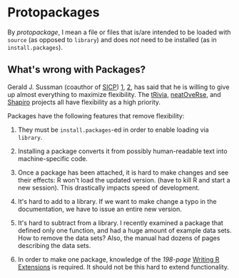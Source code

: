 # Protopackages

By *protopackage*,
I mean a file or files that is/are intended to be loaded with `source`
(as opposed to `library`) and does _not_ need to be installed (as in `install.packages`).

## What's wrong with Packages?

Gerald J. Sussman (coauthor of
[SICP](https://mitpress.mit.edu/sites/default/files/sicp/index.html))
[1](https://www.youtube.com/watch?v=Rk76BurH384),
[2](https://ocw.mit.edu/courses/electrical-engineering-and-computer-science/6-001-structure-and-interpretation-of-computer-programs-spring-2005/video-lectures/),
has said that he is willing to give up almost everything to maximize flexibility.
The
[tRivia](https://github.com/dmparrishphd/tRivia),
[neatOveRse](https://github.com/dmparrishphd/neatOveRse), and
[Shapiro](https://github.com/dmparrishphd/Shapiro)
projects all have flexibility as a high priority.

Packages have the following features that remove flexibility:

1. They must be `install.packages`-ed in order to enable loading via `library`.

2. Installing a package converts it from possibly human-readable text into machine-specific code.

3. Once a package has been attached,
it is hard to make changes and see their effects:
R won't load the updated version.
(have to kill R and start a new session).
This drastically impacts speed of development.

4. It's hard to add to a library.
If we want to make change a typo in the documentation,
we have to issue an entire new version.

5. It's hard to subtract from a library.
I recently examined a package that defined only one function,
and had a huge amount of example data sets.
How to remove the data sets?
Also, the manual had dozens of pages describing the data sets.

5. In order to make one package, knowledge of the _198-page_
[Writing R Extensions](https://cran.r-project.org/manuals.html)
is required.
It should not be this hard to extend functionality.
